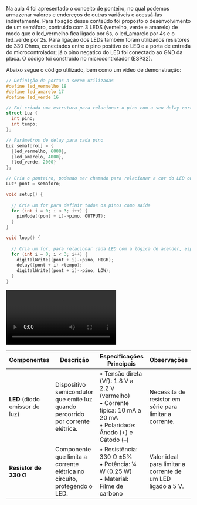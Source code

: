 Na aula 4 foi apresentado o conceito de ponteiro, no qual podemos armazenar valores e endereços de outras variáveis e acessá-las indiretamente. Para fixação desse conteúdo foi proposto o desenvolvimento de um semáforo, contruido com 3 LEDS (vemelho, verde e amarelo) de modo que o led_vermelho fica ligado por 6s, o led_amarelo por 4s e o led_verde por 2s. Para ligação dos LEDs também foram utilizados resistores de 330 Ohms, conectados entre o pino positivo do LED e a porta de entrada do microcontrolador; já o pino negatico do LED foi conectado ao GND da placa. O código foi construido no microcontrolador (ESP32).

Abaixo segue o código utilizado, bem como um vídeo de demonstração:

```C++
// Definição da portas a serem utilizadas
#define led_vermelho 18
#define led_amarelo 17
#define led_verde 16

// Foi criada uma estrutura para relacionar o pino com a seu delay correto 
struct Luz {
  int pino;
  int tempo;
};

// Parâmetros de delay para cada pino
Luz semaforo[] = {
  {led_vermelho, 6000},
  {led_amarelo, 4000},
  {led_verde, 2000}
};

// Cria o ponteiro, podendo ser chamado para relacionar a cor do LED ou o seu delay
Luz* pont = semaforo;

void setup() {
  
  // Cria um for para definir todos os pinos como saída
  for (int i = 0; i < 3; i++) {
    pinMode((pont + i)->pino, OUTPUT);
  }
}

void loop() {
  
  // Cria um for, para relacionar cada LED com a lógica de acender, esperar o instante correto e desligar
  for (int i = 0; i < 3; i++) {
    digitalWrite((pont + i)->pino, HIGH);
    delay((pont + i)->tempo);
    digitalWrite((pont + i)->pino, LOW);
  }
}

```

![Vídeo Demo](./video_demo.mp4)

| Componentes| Descrição| Especificações Principais| Observações |
|-------------|------------|----------------------------|--------------|
| **LED** (diodo emissor de luz) | Dispositivo semicondutor que emite luz quando percorrido por corrente elétrica. | • Tensão direta (Vf): 1.8 V a 2.2 V (vermelho) <br> • Corrente típica: 10 mA a 20 mA <br> • Polaridade: Ânodo (+) e Cátodo (–) | Necessita de resistor em série para limitar a corrente.     |
| **Resistor de 330 Ω**          | Componente que limita a corrente elétrica no circuito, protegendo o LED.        | • Resistência: 330 Ω ±5% <br> • Potência: ¼ W (0.25 W) <br> • Material: Filme de carbono                                       | Valor ideal para limitar a corrente de um LED ligado a 5 V. |

